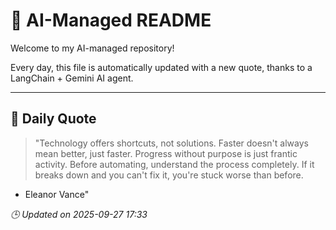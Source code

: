 # 🧠 AI-Managed README

Welcome to my AI-managed repository!

Every day, this file is automatically updated with a new quote, thanks to a LangChain + Gemini AI agent.

---

## 📅 Daily Quote

> "Technology offers shortcuts, not solutions.
Faster doesn't always mean better, just faster.
Progress without purpose is just frantic activity.
Before automating, understand the process completely.
If it breaks down and you can't fix it, you're stuck worse than before.

- Eleanor Vance"

*🕒 Updated on 2025-09-27 17:33*